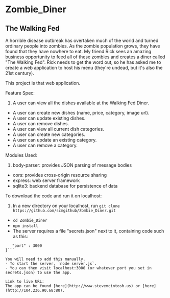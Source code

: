 # Zombie_Diner

## The Walking Fed

A horrible disease outbreak has overtaken much of the world and turned ordinary people into zombies.  As the zombie population grows, they have found that they have nowhere to eat.  My friend Rick sees an amazing business opportunity to feed all of these zombies and creates a diner called "The Walking Fed".  Rick needs to get the word out, so he has asked me to create a web application to host his menu (they're undead, but it's also the 21st century).

This project is that web application.

Feature Spec:

1. A user can view all the dishes available at the Walking Fed Diner.
- A user can create new dishes (name, price, category, image url).
- A user can update existing dishes.
- A user can remove dishes.
- A user can view all current dish categories.
- A user can create new categories.
- A user can update an existing category.
- A user can remove a category.


Modules Used:

 1. body-parser:  provides JSON parsing of message bodies
 - cors:  provides cross-origin resource sharing
 - express:  web server framework
 - sqlite3:  backend database for persistence of data

To download the code and run it on localhost:
 1. In a new directory on your localhost, run
 	`git clone https://github.com/scmgithub/Zombie_Diner.git`
 - `cd Zombie_Diner`
 - `npm install`
 - The server requires a file "secrets.json" next to it, containing code such as this:

 ```{
	"port" : 3000
}```

You will need to add this manually.
 - To start the server, `node server.js`.
 - You can then visit localhost:3000 (or whatever port you set in secrets.json) to use the app.

Link to live URL:
 The app can be found [here](http://www.stevemcintosh.us) or [here](http://104.236.90.68:80).
